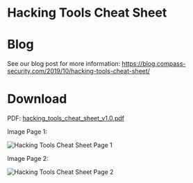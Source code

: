 # Hacking Tools Cheat Sheet

# Blog

See our blog post for more information:
https://blog.compass-security.com/2019/10/hacking-tools-cheat-sheet/

# Download

PDF: [hacking_tools_cheat_sheet_v1.0.pdf](https://github.com/CompassSecurity/Hacking_Tools_Cheat_Sheet/raw/master/hacking_tools_cheat_sheet_v1.0.pdf)

Image Page 1:

![Hacking Tools Cheat Sheet Page 1](https://raw.githubusercontent.com/CompassSecurity/Hacking_Tools_Cheat_Sheet/master/hacking_tools_cheat_sheet_v1.0-0.png)

Image Page 2:

![Hacking Tools Cheat Sheet Page 2](https://raw.githubusercontent.com/CompassSecurity/Hacking_Tools_Cheat_Sheet/master/hacking_tools_cheat_sheet_v1.0-1.png)
